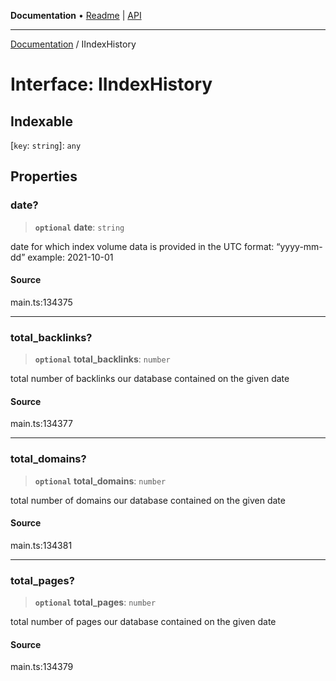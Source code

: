 **Documentation** • [Readme](../README.md) \| [API](../globals.md)

***

[Documentation](../README.md) / IIndexHistory

# Interface: IIndexHistory

## Indexable

 \[`key`: `string`\]: `any`

## Properties

### date?

> **`optional`** **date**: `string`

date for which index volume data is provided
in the UTC format: “yyyy-mm-dd”
example:
2021-10-01

#### Source

main.ts:134375

***

### total\_backlinks?

> **`optional`** **total\_backlinks**: `number`

total number of backlinks our database contained on the given date

#### Source

main.ts:134377

***

### total\_domains?

> **`optional`** **total\_domains**: `number`

total number of domains our database contained on the given date

#### Source

main.ts:134381

***

### total\_pages?

> **`optional`** **total\_pages**: `number`

total number of pages our database contained on the given date

#### Source

main.ts:134379
